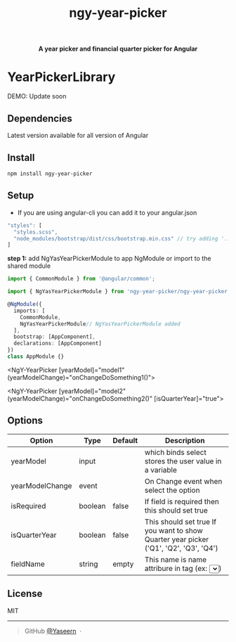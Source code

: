 <div align="center">
  <h1>ngy-year-picker</h1>
  <br>
  <h4>A year picker and financial quarter picker for Angular</h4>
</div>

# YearPickerLibrary

DEMO: Update soon

## Dependencies
Latest version available for all version of Angular

## Install

```bash
npm install ngy-year-picker
```

## Setup

- If you are using angular-cli you can add it to your angular.json

```ts
"styles": [
  "styles.scss",
  "node_modules/bootstrap/dist/css/bootstrap.min.css" // try adding '../' if you're using bootstrap
]
```

**step 1:** add NgYasYearPickerModule to app NgModule or import to the shared module

```typescript
import { CommonModule } from '@angular/common';

import { NgYasYearPickerModule } from 'ngy-year-picker/ngy-year-picker';

@NgModule({
  imports: [
    CommonModule,
    NgYasYearPickerModule// NgYasYearPickerModule added
  ],
  bootstrap: [AppComponent],
  declarations: [AppComponent]
})
class AppModule {}
```

<NgY-YearPicker [yearModel]="model1" (yearModelChange)="onChangeDoSomething1()"></NgY-YearPicker>

<NgY-YearPicker [yearModel]="model2" (yearModelChange)="onChangeDoSomething2()" [isQuarterYear]="true"></NgY-YearPicker>


## Options

| Option            | Type                           | Default           | Description                                                                                                                   |
| ----------------- | ------------------------------ | ----------------- | -----------------------------------------------------------------------------------------------------------------------------|
| yearModel         | input                          |                   | which binds select stores the user value in a variable                                                                       |
| yearModelChange   | event                          |                   | On Change event when select the option                                                                                       |
| isRequired        | boolean                        | false             | If field is required then this should set true                                                                               |
| isQuarterYear     | boolean                        | false             | This should set true If you want to show Quarter year picker  ('Q1', 'Q2', 'Q3', 'Q4')                                        |
| fieldName         | string                         | empty             | This name is name attribure in tag (ex: <select name=""></select>)                                                      |                                                                                             

## License

MIT

---

> GitHub [@Yaseern](https://github.com/Yaseern) &nbsp;&middot;&nbsp;
